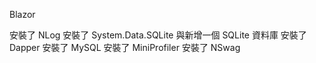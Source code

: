 Blazor

安裝了 NLog
安裝了 System.Data.SQLite 與新增一個 SQLite 資料庫
安裝了 Dapper
安裝了 MySQL
安裝了 MiniProfiler
安裝了 NSwag



